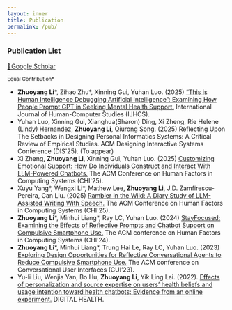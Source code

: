 ```yaml
---
layout: inner
title: Publication
permalink: /pub/
---
```


### Publication List
[🔗Google Scholar](https://scholar.google.com/citations?user=pFr4MykAAAAJ&hl=en)

<sup>Equal Contribution\*<sup>
- **Zhuoyang Li**\*, Zihao Zhu\*, Xinning Gui, Yuhan Luo. (2025) [“This is Human Intelligence Debugging Artificial Intelligence”: Examining How People Prompt GPT in Seeking Mental Health Support.](https://doi.org/10.1016/j.ijhcs.2025.103555) International Journal of Human-Computer Studies (IJHCS). 
- Yuhan Luo, Xinning Gui, Xianghua(Sharon) Ding, Xi Zheng, Rie Helene (Lindy) Hernandez, **Zhuoyang Li**, Qiurong Song. (2025) Reflecting Upon The Setbacks in Designing Personal Informatics Systems: A Critical Review of Empirical Studies. ACM Designing Interactive Systems Conference (DIS'25). (To appear)
- Xi Zheng, **Zhuoyang Li**, Xinning Gui, Yuhan Luo. (2025) [Customizing Emotional Support: How Do Individuals Construct and Interact With LLM-Powered Chatbots.](https://doi.org/10.1145/3706598.3713453) The ACM Conference on Human Factors in Computing Systems (CHI'25).
- Xuyu Yang\*, Wengxi Li\*, Mathew Lee, **Zhuoyang Li**, J.D. Zamfirescu-Pereira, Can Liu. (2025) [Rambler in the Wild: A Diary Study of LLM-Assisted Writing With Speech.](https://doi.org/10.1145/3706599.3706676) The ACM Conference on Human Factors in Computing Systems (CHI'25). 
- **Zhuoyang Li**\*, Minhui Liang\*, Ray LC, Yuhan Luo. (2024) [StayFocused: Examining the Effects of Reflective Prompts and Chatbot Support on Compulsive Smartphone Use.](paper/StayFocused.pdf) The ACM conference on Human Factors in Computing Systems (CHI’24). 
- **Zhuoyang Li**\*, Minhui Liang\*, Trung Hai Le, Ray LC, Yuhan Luo. (2023) [Exploring Design Opportunities for Reflective Conversational Agents to Reduce Compulsive Smartphone Use.](https://doi.org/10.1145/3571884.3604305) The ACM conference on Conversational User Interfaces (CUI’23).
- Yu-li Liu, Wenjia Yan, Bo Hu, **Zhuoyang Li**, Yik Ling Lai. (2022). [Effects of personalization and source expertise on users’ health beliefs and usage intention toward health chatbots: Evidence from an online experiment.](https://doi.org/10.1177/20552076221129718) DIGITAL HEALTH.
